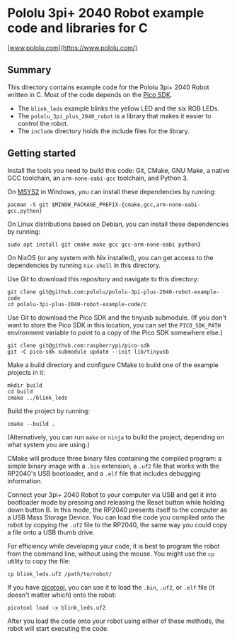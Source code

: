 # Pololu 3pi+ 2040 Robot example code and libraries for C

[www.pololu.com](https://www.pololu.com/)

## Summary

This directory contains example code for the Pololu 3pi+ 2040 Robot written in
C.  Most of the code depends on the [Pico SDK].

- The `blink_leds` example blinks the yellow LED and the six RGB LEDs.
- The `pololu_3pi_plus_2040_robot` is a library that makes it easier
  to control the robot.
- The `include` directory holds the include files for the library.

## Getting started

Install the tools you need to build this code: Git, CMake, GNU Make, a native
GCC toolchain, an `arm-none-eabi-gcc` toolchain, and Python 3.

On [MSYS2] in Windows, you can install these dependencies by running:

    pacman -S git $MINGW_PACKAGE_PREFIX-{cmake,gcc,arm-none-eabi-gcc,python}

On Linux distributions based on Debian, you can install these dependencies by
running:

    sudo apt install git cmake make gcc gcc-arm-none-eabi python3

On NixOS (or any system with Nix installed), you can get access to the
dependencies by running `nix-shell` in this directory.

Use Git to download this repository and navigate to this directory:

    git clone git@github.com:pololu/pololu-3pi-plus-2040-robot-example-code
    cd pololu-3pi-plus-2040-robot-example-code/c

Use Git to download the Pico SDK and the tinyusb submodule.  (If you don't want
to store the Pico SDK in this location, you can set the `PICO_SDK_PATH`
environment variable to point to a copy of the Pico SDK somewhere else.)

    git clone git@github.com:raspberrypi/pico-sdk
    git -C pico-sdk submodule update --init lib/tinyusb

Make a build directory and configure CMake to build one of the example projects
in it:

    mkdir build
    cd build
    cmake ../blink_leds

Build the project by running:

    cmake --build .

(Alternatively, you can run `make` or `ninja` to build the project, depending on
what system you are using.)

CMake will produce three binary files containing the compiled program:
a simple binary image with a `.bin` extension, a `.uf2` file that works with
the RP2040's USB bootloader, and a `.elf` file that includes debugging
information.

Connect your 3pi+ 2040 Robot to your computer via USB and get it into bootloader
mode by pressing and releasing the Reset button while holding down button B.
In this mode, the RP2040 presents itself to the computer as a
USB Mass Storage Device.  You can load the code you compiled onto the robot
by copying the `.uf2` file to the RP2040, the same way you could copy a file
onto a USB thumb drive.

For efficiency while developing your code, it is best to program the robot
from the command line, without using the mouse.  You might use the `cp` utility
to copy the file:

    cp blink_leds.uf2 /path/to/robot/

If you have [picotool], you can use it to load the `.bin`, `.uf2`, or `.elf`
file (it doesn't matter which) onto the robot:

    picotool load -x blink_leds.uf2

After you load the code onto your robot using either of these methods, the
robot will start executing the code.

[Pico SDK]: https://github.com/raspberrypi/pico-sdk
[picotool]: https://github.com/raspberrypi/picotool
[MSYS2]: https://www.msys2.org/
